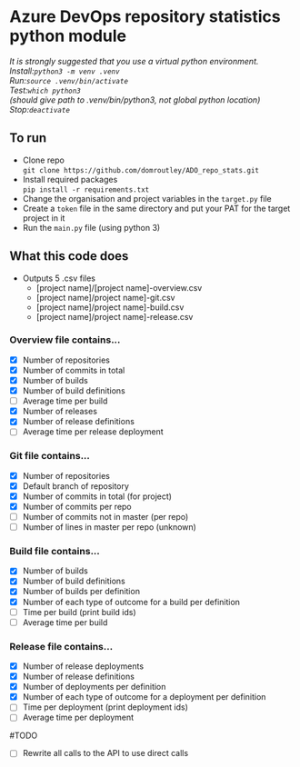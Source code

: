 # Azure DevOps repository statistics python module

*It is strongly suggested that you use a virtual python environment.  
Install:`python3 -m venv .venv`  
Run:`source .venv/bin/activate`  
Test:`which python3`  
(should give path to .venv/bin/python3, not global python location)  
Stop:`deactivate`*

## To run
- Clone repo  
  `git clone https://github.com/domroutley/ADO_repo_stats.git`
- Install required packages  
  `pip install -r requirements.txt`
- Change the organisation and project variables in the `target.py` file
- Create a `token` file in the same directory and put your PAT for the target project in it
- Run the `main.py` file (using python 3)


## What this code does
- Outputs 5 .csv files
  - [project name]/[project name]-overview.csv
  - [project name]/project name]-git.csv
  - [project name]/project name]-build.csv
  - [project name]/project name]-release.csv

### Overview file contains...
- [x] Number of repositories
- [x] Number of commits in total
- [x] Number of builds
- [x] Number of build definitions
- [ ] Average time per build
- [x] Number of releases
- [x] Number of release definitions
- [ ] Average time per release deployment

### Git file contains...
- [x] Number of repositories
- [x] Default branch of repository
- [x] Number of commits in total (for project)
- [x] Number of commits per repo
- [ ] Number of commits not in master (per repo)
- [ ] Number of lines in master per repo (unknown)

### Build file contains...
- [x] Number of builds
- [x] Number of build definitions
- [x] Number of builds per definition
- [x] Number of each type of outcome for a build per definition
- [ ] Time per build (print build ids)
- [ ] Average time per build

### Release file contains...
- [x] Number of release deployments
- [x] Number of release definitions
- [x] Number of deployments per definition
- [x] Number of each type of outcome for a deployment per definition
- [ ] Time per deployment (print deployment ids)
- [ ] Average time per deployment

#TODO
- [ ] Rewrite all calls to the API to use direct calls
